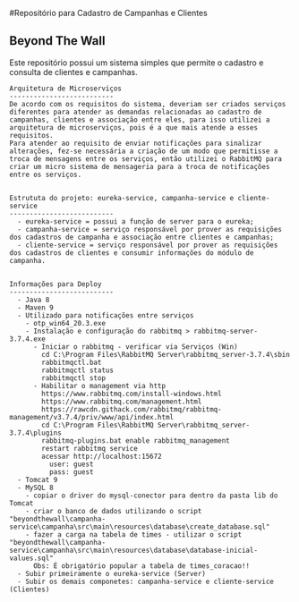 #Repositório para Cadastro de Campanhas e Clientes

Beyond The Wall 
--------------------------
Este repositório possui um sistema simples que permite o cadastro e consulta de clientes e campanhas.  

    Arquitetura de Microserviços
    --------------------------
    De acordo com os requisitos do sistema, deveriam ser criados serviços diferentes para atender as demandas relacionadas ao cadastro de campanhas, clientes e associação entre eles, para isso utilizei a arquitetura de microserviços, pois é a que mais atende a esses requisitos. 
    Para atender ao requisito de enviar notificações para sinalizar alterações, fez-se necessária a criação de um modo que permitisse a troca de mensagens entre os serviços, então utilizei o RabbitMQ para criar um micro sistema de mensageria para a troca de notificações entre os serviços.


    Estrututa do projeto: eureka-service, campanha-service e cliente-service
    --------------------------
      - eureka-service = possui a função de server para o eureka;
      - campanha-service = serviço responsável por prover as requisições dos cadastros de campanha e associação entre clientes e campanhas;
      - cliente-service = serviço responsável por prover as requisições dos cadastros de clientes e consumir informações do módulo de campanha.
 
      
    Informações para Deploy
    --------------------------
      - Java 8
      - Maven 9
      - Utilizado para notificações entre serviços
        - otp_win64_20.3.exe
        - Instalação e configuração do rabbitmq > rabbitmq-server-3.7.4.exe
          - Iniciar o rabbitmq - verificar via Serviços (Win)
            cd C:\Program Files\RabbitMQ Server\rabbitmq_server-3.7.4\sbin
            rabbitmqctl.bat 
            rabbitmqctl status
            rabbitmqctl stop
          - Habilitar o management via http
            https://www.rabbitmq.com/install-windows.html
            https://www.rabbitmq.com/management.html
            https://rawcdn.githack.com/rabbitmq/rabbitmq-management/v3.7.4/priv/www/api/index.html
            cd C:\Program Files\RabbitMQ Server\rabbitmq_server-3.7.4\plugins
            rabbitmq-plugins.bat enable rabbitmq_management
            restart rabbitmq service
            acessar http://localhost:15672
              user: guest
              pass: guest
      - Tomcat 9
      - MySQL 8
        - copiar o driver do mysql-conector para dentro da pasta lib do Tomcat
        - criar o banco de dados utilizando o script "beyondthewall\campanha-service\campanha\src\main\resources\database\create_database.sql"
        - fazer a carga na tabela de times - utilizar o script "beyondthewall\campanha-service\campanha\src\main\resources\database\database-inicial-values.sql"
          Obs: É obrigatório popular a tabela de times_coracao!!
      - Subir primeiramente o eureka-service (Server)
      - Subir os demais componetes: campanha-service e cliente-service (Clientes)
